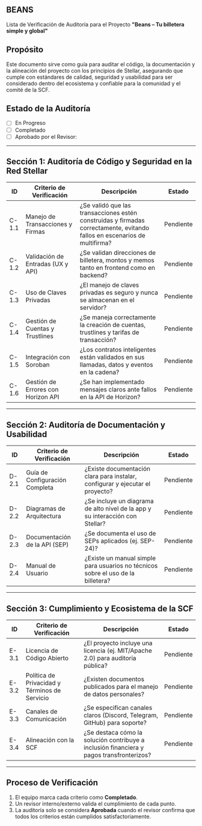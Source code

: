 ## BEANS  
Lista de Verificación de Auditoría para el Proyecto **"Beans – Tu billetera simple y global"**  

## Propósito  
Este documento sirve como guía para auditar el código, la documentación y la alineación del proyecto con los principios de Stellar, asegurando que cumple con estándares de calidad, seguridad y usabilidad para ser considerado dentro del ecosistema y confiable para la comunidad y el comité de la SCF.  

## Estado de la Auditoría  
- [ ] En Progreso  
- [ ] Completado  
- [ ] Aprobado por el Revisor: 

---

## Sección 1: Auditoría de Código y Seguridad en la Red Stellar  

| ID   | Criterio de Verificación | Descripción | Estado |
|------|--------------------------|-------------|--------|
| C-1.1 | Manejo de Transacciones y Firmas | ¿Se validó que las transacciones estén construidas y firmadas correctamente, evitando fallos en escenarios de multifirma? |  Pendiente |
| C-1.2 | Validación de Entradas (UX y API) | ¿Se validan direcciones de billetera, montos y memos tanto en frontend como en backend? | Pendiente |
| C-1.3 | Uso de Claves Privadas | ¿El manejo de claves privadas es seguro y nunca se almacenan en el servidor? | Pendiente |
| C-1.4 | Gestión de Cuentas y Trustlines | ¿Se maneja correctamente la creación de cuentas, trustlines y tarifas de transacción? | Pendiente |
| C-1.5 | Integración con Soroban | ¿Los contratos inteligentes están validados en sus llamadas, datos y eventos en la cadena? | Pendiente |
| C-1.6 | Gestión de Errores con Horizon API | ¿Se han implementado mensajes claros ante fallos en la API de Horizon? | Pendiente |  

---

## Sección 2: Auditoría de Documentación y Usabilidad  

| ID   | Criterio de Verificación | Descripción | Estado |
|------|--------------------------|-------------|--------|
| D-2.1 | Guía de Configuración Completa | ¿Existe documentación clara para instalar, configurar y ejecutar el proyecto? | Pendiente |
| D-2.2 | Diagramas de Arquitectura | ¿Se incluye un diagrama de alto nivel de la app y su interacción con Stellar? | Pendiente |
| D-2.3 | Documentación de la API (SEP) | ¿Se documenta el uso de SEPs aplicados (ej. SEP-24)? |Pendiente |
| D-2.4 | Manual de Usuario | ¿Existe un manual simple para usuarios no técnicos sobre el uso de la billetera? | Pendiente |  

---

## Sección 3: Cumplimiento y Ecosistema de la SCF  

| ID   | Criterio de Verificación | Descripción | Estado |
|------|--------------------------|-------------|--------|
| E-3.1 | Licencia de Código Abierto | ¿El proyecto incluye una licencia (ej. MIT/Apache 2.0) para auditoría pública? |  Pendiente |
| E-3.2 | Política de Privacidad y Términos de Servicio | ¿Existen documentos publicados para el manejo de datos personales? | Pendiente |
| E-3.3 | Canales de Comunicación | ¿Se especifican canales claros (Discord, Telegram, GitHub) para soporte? | Pendiente |
| E-3.4 | Alineación con la SCF | ¿Se destaca cómo la solución contribuye a inclusión financiera y pagos transfronterizos? |  Pendiente |  

---

## Proceso de Verificación  
1. El equipo marca cada criterio como **Completado**.  
2. Un revisor interno/externo valida el cumplimiento de cada punto.  
3. La auditoría solo se considera **Aprobada** cuando el revisor confirma que todos los criterios están cumplidos satisfactoriamente.  

